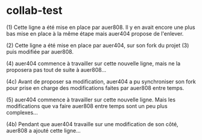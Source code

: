# collab-test

(1) Cette ligne a été mise en place par auer808. Il y en avait encore une plus bas mise en place à la même étape mais auer404 propose de l'enlever.

(2) Cette ligne a été mise en place par auer404, sur son fork du projet (3) puis modifiée par auer808.

(4) auer404 commence à travailler sur cette nouvelle ligne, mais ne la proposera pas tout de suite à auer808...

(4c) Avant de proposer sa modification, auer404 a pu synchroniser son fork pour prise en charge des modifications faites par auer808 entre temps.

(5) auer404 commence à travailler sur cette nouvelle ligne. Mais les modifications que va faire auer808 entre temps sont un peu plus complexes...

(4b) Pendant que auer404 travaille sur une modification de son côté, auer808 a ajouté cette ligne...
